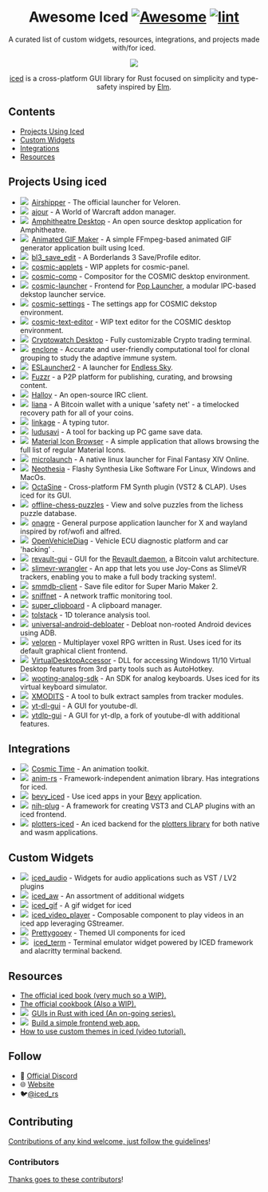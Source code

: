 <div align="center">

<!-- title -->

<!--lint ignore no-dead-urls-->

# Awesome Iced [![Awesome](https://awesome.re/badge.svg)](https://awesome.re) [![lint](https://github.com/emann/awesome-iced/actions/workflows/lint.yaml/badge.svg)](https://github.com/emann/awesome-iced/actions/workflows/lint.yaml)

<!-- subtitle -->

A curated list of custom widgets, resources, integrations, and projects made with/for iced.

<!-- image -->

<a href="https://github.com/iced-rs/iced" target="_blank" rel="noopener noreferrer">
  <img src="https://raw.githubusercontent.com/iced-rs/iced/8f14b448d263a2cfd03a998b1d54c21e33d58980/docs/logo.svg" />
</a>

<!-- description -->

[iced](https://github.com/iced-rs/iced) is a cross-platform GUI library for Rust focused on simplicity and type-safety inspired by [Elm](https://elm-lang.org/).

</div>

<!-- TOC -->

## Contents

- [Projects Using Iced](#example-projects)
- [Custom Widgets](#custom-widgets)
- [Integrations](#integrations)
- [Resources](#resources)

<!-- CONTENT -->

## Projects Using iced

- <img src="https://img.shields.io/badge/0.8-blue?logo=iced&style=plastic">&ensp;[Airshipper](https://github.com/veloren/Airshipper) - The official launcher for Veloren.
- <img src="https://img.shields.io/badge/0.3-blue?logo=iced&style=plastic">&ensp;[ajour](https://github.com/ajour/ajour) - A World of Warcraft addon manager.
- <img src="https://img.shields.io/badge/0.10-blue?logo=iced&style=plastic">&ensp;[Amphitheatre Desktop](https://github.com/amphitheatre-app/desktop) - An open source desktop application for Amphitheatre.
- <img src="https://img.shields.io/badge/0.10-blue?logo=iced&style=plastic">&ensp;[Animated GIF Maker](https://github.com/BB-301/rust-iced-gif-maker) - A simple FFmpeg-based animated GIF generator application built using Iced.
- <img src="https://img.shields.io/badge/0.3-blue?logo=iced&style=plastic">&ensp;[bl3_save_edit](https://github.com/ZakisM/bl3_save_edit) - A Borderlands 3 Save/Profile editor.
- <img src="https://img.shields.io/badge/master-blue?logo=iced&style=plastic">&ensp;[cosmic-applets](https://github.com/pop-os/cosmic-applets) - WIP applets for cosmic-panel.
- <img src="https://img.shields.io/badge/master-blue?logo=iced&style=plastic">&ensp;[cosmic-comp](https://github.com/pop-os/cosmic-comp) - Compositor for the COSMIC desktop environment.
- <img src="https://img.shields.io/badge/master-blue?logo=iced&style=plastic">&ensp;[cosmic-launcher](https://github.com/pop-os/cosmic-launcher) - Frontend for [Pop Launcher](https://github.com/pop-os/launcher), a modular IPC-based dekstop launcher service.
- <img src="https://img.shields.io/badge/master-blue?logo=iced&style=plastic">&ensp;[cosmic-settings](https://github.com/pop-os/cosmic-settings) - The settings app for COSMIC dekstop environment.
- <img src="https://img.shields.io/badge/master-blue?logo=iced&style=plastic">&ensp;[cosmic-text-editor](https://github.com/pop-os/cosmic-text-editor) - WIP text editor for the COSMIC desktop environment.
- <img src="https://img.shields.io/badge/master-blue?logo=iced&style=plastic">&ensp;[Cryptowatch Desktop](https://cryptowat.ch/apps/desktop) - Fully customizable Crypto trading terminal.
- <img src="https://img.shields.io/badge/0.3-blue?logo=iced&style=plastic">&ensp;[enclone](https://github.com/10XGenomics/enclone) - Accurate and user-friendly computational tool for clonal grouping to study the adaptive immune system.
- <img src="https://img.shields.io/badge/0.10-blue?logo=iced&style=plastic">&ensp;[ESLauncher2](https://github.com/EndlessSkyCommunity/ESLauncher2) - A launcher for [Endless Sky](https://endless-sky.github.io/).
- <img src="https://img.shields.io/badge/0.4-blue?logo=iced&style=plastic">&ensp;[Fuzzr](https://github.com/FuzzrNet/Fuzzr) - a P2P platform for publishing, curating, and browsing content.
- <img src="https://img.shields.io/badge/master-blue?logo=iced&style=plastic">&ensp;[Halloy](https://github.com/squidowl/halloy) - An open-source IRC client.
- <img src="https://img.shields.io/badge/0.9-blue?logo=iced&style=plastic">&ensp;[liana](https://github.com/wizardsardine/liana) - A Bitcoin wallet with a unique 'safety net' - a timelocked recovery path for all of your coins.
- <img src="https://img.shields.io/badge/0.10-blue?logo=iced&style=plastic">&ensp;[linkage](https://github.com/linkage-rs/linkage) - A typing tutor.
- <img src="https://img.shields.io/badge/0.10-blue?logo=iced&style=plastic">&ensp;[ludusavi](https://github.com/mtkennerly/ludusavi) - A tool for backing up PC game save data.
- <img src="https://img.shields.io/badge/0.10-blue?logo=iced&style=plastic">&ensp;[Material Icon Browser](https://github.com/BB-301/iced-material-icon-browser) - A simple application that allows browsing the full list of regular Material Icons.
- <img src="https://img.shields.io/badge/0.3-blue?logo=iced&style=plastic">&ensp;[microlaunch](https://github.com/eorzeatools/microlaunch) - A native linux launcher for Final Fantasy XIV Online.
- <img src="https://img.shields.io/badge/master-blue?logo=iced&style=plastic">&ensp;[Neothesia](https://github.com/PolyMeilex/Neothesia) - Flashy Synthesia Like Software For Linux, Windows and MacOs.
- <img src="https://img.shields.io/badge/0.8-blue?logo=iced&style=plastic">&ensp;[OctaSine](https://github.com/greatest-ape/OctaSine) - Cross-platform FM Synth plugin (VST2 & CLAP). Uses iced for its GUI.
- <img src="https://img.shields.io/badge/0.10-blue?logo=iced&style=plastic">&ensp;[offline-chess-puzzles](https://github.com/brianch/offline-chess-puzzles) - View and solve puzzles from the lichess puzzle database.
- <img src="https://img.shields.io/badge/0.9-blue?logo=iced&style=plastic">&ensp;[onagre](https://github.com/oknozor/onagre) - General purpose application launcher for X and wayland inspired by rof/wofi and alfred.
- <img src="https://img.shields.io/badge/0.3-blue?logo=iced&style=plastic">&ensp;[OpenVehicleDiag](https://github.com/rnd-ash/OpenVehicleDiag) - Vehicle ECU diagnostic platform and car 'hacking' .
- <img src="https://img.shields.io/badge/0.4-blue?logo=iced&style=plastic">&ensp;[revault-gui](https://github.com/revault/revault-gui) - GUI for the [Revault daemon](https://github.com/revault/revaultd), a Bitcoin valut architecture.
- <img src="https://img.shields.io/badge/0.9-blue?logo=iced&style=plastic">&ensp;[slimevr-wrangler](https://github.com/carl-anders/slimevr-wrangler) - An app that lets you use Joy-Cons as SlimeVR trackers, enabling you to make a full body tracking system!.
- <img src="https://img.shields.io/badge/0.3-blue?logo=iced&style=plastic">&ensp;[smmdb-client](https://github.com/Tarnadas/smmdb-client) - Save file editor for Super Mario Maker 2.
- <img src="https://img.shields.io/badge/0.10-blue?logo=iced&style=plastic">&ensp;[sniffnet](https://github.com/GyulyVGC/sniffnet) - A network traffic monitoring tool.
- <img src="https://img.shields.io/badge/0.10-blue?logo=iced&style=plastic">&ensp;[super_clipboard](https://github.com/SergioRibera/super_clipboard) - A clipboard manager.
- <img src="https://img.shields.io/badge/0.2-blue?logo=iced&style=plastic">&ensp;[tolstack](https://github.com/aevyrie/tolstack) - 1D tolerance analysis tool.
- <img src="https://img.shields.io/badge/0.8-blue?logo=iced&style=plastic">&ensp;[universal-android-debloater](https://github.com/0x192/universal-android-debloater) - Debloat non-rooted Android devices using ADB.
- <img src="https://img.shields.io/badge/0.4-blue?logo=iced&style=plastic">&ensp;[veloren](https://github.com/veloren/veloren) - Multiplayer voxel RPG written in Rust. Uses iced for its default graphical client frontend.
- <img src="https://img.shields.io/badge/0.8-blue?logo=iced&style=plastic">&ensp;[VirtualDesktopAccessor](https://github.com/Ciantic/VirtualDesktopAccessor) - DLL for accessing Windows 11/10 Virtual Desktop features from 3rd party tools such as AutoHotkey.
- <img src="https://img.shields.io/badge/0.4-blue?logo=iced&style=plastic">&ensp;[wooting-analog-sdk](https://github.com/WootingKb/wooting-analog-sdk) - An SDK for analog keyboards. Uses iced for its virtual keyboard simulator.
- <img src="https://img.shields.io/badge/master-blue?logo=iced&style=plastic">&ensp;[XMODITS](https://github.com/B0ney/xmodits) - A tool to bulk extract samples from tracker modules.
- <img src="https://img.shields.io/badge/0.8-blue?logo=iced&style=plastic">&ensp;[yt-dl-gui](https://github.com/hristogochev/youtube-dl-gui) - A GUI for youtube-dl.
- <img src="https://img.shields.io/badge/0.9-blue?logo=iced&style=plastic">&ensp;[ytdlp-gui](https://github.com/BKSalman/ytdlp-gui) - A GUI for yt-dlp, a fork of youtube-dl with additional features.

## Integrations

- <img src="https://img.shields.io/badge/0.9-blue?logo=iced&style=plastic">&ensp;[Cosmic Time](https://github.com/pop-os/cosmic-time) - An animation toolkit.
- <img src="https://img.shields.io/badge/0.3-blue?logo=iced&style=plastic">&ensp;[anim-rs](https://github.com/Joylei/anim-rs) - Framework-independent animation library. Has integrations for iced.
- <img src="https://img.shields.io/badge/0.10-blue?logo=iced&style=plastic">&ensp;[bevy_iced](https://github.com/tasgon/bevy_iced) - Use iced apps in your [Bevy](https://github.com/bevyengine/bevy/) application.
- <img src="https://img.shields.io/badge/0.4-blue?logo=iced&style=plastic">&ensp;[nih-plug](https://github.com/robbert-vdh/nih-plug) - A framework for creating VST3 and CLAP plugins with an iced frontend.
- <img src="https://img.shields.io/badge/0.10-blue?logo=iced&style=plastic">&ensp;[plotters-iced](https://github.com/Joylei/plotters-iced) - An iced backend for the [plotters library](https://github.com/plotters-rs/plotters) for both native and wasm applications.

## Custom Widgets

- <img src="https://img.shields.io/badge/0.9-blue?logo=iced&style=plastic">&ensp;[iced_audio](https://github.com/iced-rs/iced_audio) - Widgets for audio applications such as VST / LV2 plugins
- <img src="https://img.shields.io/badge/0.10-blue?logo=iced&style=plastic">&ensp;[iced_aw](https://github.com/iced-rs/iced_aw) - An assortment of additional widgets
- <img src="https://img.shields.io/badge/0.10-blue?logo=iced&style=plastic">&ensp;[iced_gif](https://github.com/tarkah/iced_gif) - A gif widget for iced
- <img src="https://img.shields.io/badge/0.3-blue?logo=iced&style=plastic">&ensp;[iced_video_player](https://github.com/jazzfool/iced_video_player) - Composable component to play videos in an iced app leveraging GStreamer.
- <img src="https://img.shields.io/badge/0.10-blue?logo=iced&style=plastic">&ensp;[Prettygooey](https://github.com/pieterdd/prettygooey) - Themed UI components for iced
- <img src="https://img.shields.io/badge/0.12-blue?logo=iced&style=plastic"> &ensp;[iced_term](https://github.com/Harzu/iced_term) - Terminal emulator widget powered by ICED framework and alacritty terminal backend. 

## Resources

- [The official iced book (very much so a WIP).](https://book.iced.rs/)
- [The official cookbook (Also a WIP).](https://github.com/iced-rs/cookbook)
- <img src="https://img.shields.io/badge/0.4-blue?logo=iced&style=plastic">&ensp;[GUIs in Rust with iced (An on-going series).](https://nikolish.in/gs-with-iced-1)
- <img src="https://img.shields.io/badge/0.4-blue?logo=iced&style=plastic">&ensp;[Build a simple frontend web app.](https://blog.logrocket.com/iced-rs-tutorial-rust-frontend-web-app/)
- [How to use custom themes in iced (video tutorial).](https://www.youtube.com/watch?v=Bl02RY3FXJU)

<!-- END CONTENT -->

## Follow

- 🥶 [Official Discord](https://discord.gg/3xZJ65GAhd)
- 🌐 [Website](https://iced.rs/)
- 🐦[@iced_rs](https://twitter.com/iced_rs?lang=en)

## Contributing

[Contributions of any kind welcome, just follow the guidelines](contributing.md)!

### Contributors

[Thanks goes to these contributors](https://github.com/emann/awesome-iced/graphs/contributors)!
